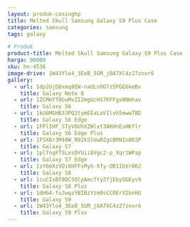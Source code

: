 ```yaml
---
layout: produk-casinghp
title: Melted Skull Samsung Galaxy S9 Plus Case
categories: samsung
tags: galaxy

# Produk
product-title: Melted Skull Samsung Galaxy S9 Plus Case
harga: 90000
sku: hn-4536
image-drive: 1W43Ylo4_3EeB_5GM_j8A7XC4z27znxr6
gallery:
  - url: 1dp2UjD8xmq8EW-naULnOO7z5PGE6keBv
    title: Galaxy Note 8
  - url: 1ZCMmYT0GuMvZI2mgUcHS7KFFgxNNmhav
    title: Galaxy S6
  - url: 1kU6MGHB33PQ2tymEEaLoVIlvh5mwwTBD
    title: Galaxy S6 Edge
  - url: 1FPlIHF_STyV6UhXZWlxt3AKHnEuHKYlr
    title: Galaxy S6 Edge Plus
  - url: 1FSX6r3M40W_N92kSlUwDZgcBRNIn0O3P
    title: Galaxy S7
  - url: 1plTnqFTSLesDYUii8Vgc2-p_Xqr1WPap
    title: Galaxy S7 Edge
  - url: 1sY6mXzVDi6HFFsMyh-Xfy-OB1IbVr062
    title: Galaxy S8
  - url: 1cuCIxBf0DC5QlpAmcfYyZfjEbyOGEyv9
    title: Galaxy S8 Plus
  - url: 1dH64-fuJwqzYBIBzYzm0sCC0ErXIbnHU
    title: Galaxy S9
  - url: 1W43Ylo4_3EeB_5GM_j8A7XC4z27znxr6
    title: Galaxy S9 Plus
---
```

